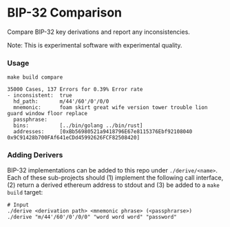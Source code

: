 BIP-32 Comparison
=================

Compare BIP-32 key derivations and report any inconsistencies.

Note: This is experimental software with experimental quality.

### Usage

```shell
make build compare

35000 Cases, 137 Errors for 0.39% Error rate
- inconsistent:  true
  hd_path:       m/44'/60'/0'/0/0
  mnemonic:      foam skirt great wife version tower trouble lion guard window floor replace
  passphrase:
  bins:          [../bin/golang ../bin/rust]
  addresses:     [0xBb56980521a9418796E67e8115376Ebf92108040 0x9C91428b700FAf641eCDd45992626FCF82508420]
```

### Adding Derivers

BIP-32 implementations can be added to this repo under `./derive/<name>`. Each of these sub-projects should (1) implement the following call interface, (2) return a derived ethereum address to stdout and (3) be added to a `make build` target:

```shell
# Input
./derive <derivation path> <mnemonic phrase> (<passphrarse>)
./derive "m/44'/60'/0'/0/0" "word word word" "password"
```
